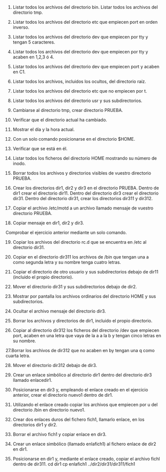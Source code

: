 1. Listar todos los archivos del directorio bin. Listar todos los archivos del directorio tmp.

2. Listar todos los archivos del directorio etc que empiecen port en orden inverso. 

3. Listar todos los archivos del directorio dev que empiecen por tty y tengan 5 caracteres. 

4. Listar todos los archivos del directorio dev que empiecen por tty y acaben en 1,2,3 ó 4. 

5. Listar todos los archivos del directorio dev que empiecen port y acaben en C1. 

6. Listar todos los archivos, incluidos los ocultos, del directorio raíz. 

7. Listar todos los archivos del directorio etc que no empiecen por t. 

8. Listar todos los archivos del directorio usr y sus subdirectorios. 

9. Cambiarse al directorio tmp, crear directorio PRUEBA. 

10. Verificar que el directorio actual ha cambiado. 

11. Mostrar el día y la hora actual. 

12. Con un solo comando posicionarse en el directorio $HOME. 

13. Verificar que se está en él. 

14. Listar todos los ficheros del directorio HOME mostrando su número de inodo. 

15. Borrar todos los archivos y directorios visibles de vuestro directorio PRUEBA. 

16. Crear los directorios dir1, dir2 y dir3 en el directorio PRUEBA. Dentro de dir1 crear el directorio dir11. Dentro del directorio dir3 crear el directorio dir31.       Dentro del directorio dir31, crear los directorios dir311 y dir312. 

17. Copiar el archivo /etc/motd a un archivo llamado mensaje de vuestro directorio PRUEBA. 

18. Copiar mensaje en dir1, dir2 y dir3. 

Comprobar el ejercicio anterior mediante un solo comando. 

19. Copiar los archivos del directorio rc.d que se encuentra en /etc al directorio dir31.

20. Copiar en el directorio dir311 los archivos de /bin que tengan una a como segunda letra y su nombre tenga cuatro letras. 

21. Copiar el directorio de otro usuario y sus subdirectorios debajo de dir11 (incluido el propio directorio). 

22. Mover el directorio dir31 y sus subdirectorios debajo de dir2. 

23. Mostrar por pantalla los archivos ordinarios del directorio HOME y sus subdirectorios. 

24. Ocultar el archivo mensaje del directorio dir3. 

25. Borrar los archivos y directorios de dir1, incluido el propio directorio. 

26. Copiar al directorio dir312 los ficheros del directorio /dev que empiecen port, acaben en una letra que vaya de la a a la b y tengan cinco letras en su nombre. 

27.Borrar los archivos de dir312 que no acaben en by tengan una q como cuarta letra.

28. Mover el directorio dir312 debajo de dir3. 

29. Crear un enlace simbólico al directorio dir1 dentro del directorio dir3 llamado enlacedir1.

30. Posicionarse en dir3 y, empleando el enlace creado en el ejercicio anterior, crear el directorio nuevo1 dentro de dir1. 

31. Utilizando el enlace creado copiar los archivos que empiecen por u del directorio /bin en directorio nuevo1. 

32. Crear dos enlaces duros del fichero fich1, llamarlo enlace, en los directorios dir1 y dir2. 

33. Borrar el archivo fich1 y copiar enlace en dir3. 

34. Crear un enlace simbólico (llamado enlafich1) al fichero enlace de dir2 en dir1. 
           
35. Posicionarse en dir1 y, mediante el enlace creado, copiar el archivo fichl dentro de dir311. cd dir1 cp enlafich1 ../dir2/dir31/dir311/fich1 
